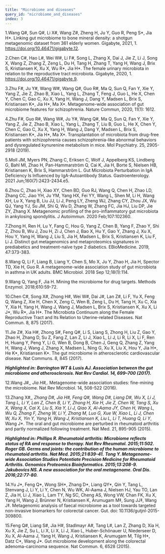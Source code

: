 ```yaml
---
title: "Microbiome and diseases"
query_id: "microbiome_and_diseases"
index: 3
---
```


1.Wang Q#, Sun Q#, Li X#, Wang Z#, Zheng H, Ju Y, Guo R, Peng S*, Jia H*. Linking gut microbiome to bone mineral density: a shotgun        metagenomic dataset from 361 elderly women. Gigabyte, 2021, 1. https://doi.org/10.46471/gigabyte.12.

2.Chen C#, Hao L#, Wei W#, Li F#, Song L, Zhang X, Dai J, Jie Z, Li J, Song X, Wang Z, Zhang Z, Zeng L, Du H, Tang H, Zhang T, Yang H, Wang J, Brix S, Kristiansen K, Xu X, Wu R*, Jia H*. The female urinary microbiota in relation to the reproductive tract microbiota. Gigabyte, 2020, 1. https://doi.org/10.46471/gigabyte.9.

3.Zhu F#, Ju Y#, Wang W#, Wang Q#, Guo R#, Ma Q, Sun Q, Fan Y, Xie Y, Yang Z, Jie Z, Zhao B, Xiao L, Yang L, Zhang T, Feng J, Guo L, He X, Chen Y, Chen C, Gao C, Xu X, Yang H, Wang J, Dang Y, Madsen L, Brix S, Kristiansen K*, Jia H*, Ma X*. Metagenome-wide association of gut microbiome features for schizophrenia. Nature Commun, 2020, 11(1): 1612.

4.Zhu F#, Guo R#, Wang W#, Ju Y#, Wang Q#, Ma Q, Sun Q, Fan Y, Xie Y, Yang Z, Jie Z, Zhao B, Xiao L, Yang L, Zhang T, Liu B, Guo L, He X, Chen Y, Chen C, Gao C, Xu X, Yang H, Wang J, Dang Y, Madsen L, Brix S, Kristiansen K*, Jia H*, Ma X*. Transplantation of microbiota from drug-free patients with schizophrenia causes schizophrenia-like abnormal behaviors and dysregulated kynurenine metabolism in mice. Mol Psychiatry. 25, 2905-2918 (2019).

5.Moll JM, Myers PN, Zhang C, Eriksen C, Wolf J, Appelberg KS, Lindberg G, Bahl MI, Zhao H, Pan-Hammarström Q, Cai K, Jia H, Borte S, Nielsen HB, Kristiansen K, Brix S, Hammarström L. Gut Microbiota Perturbation in IgA Deficiency Is Influenced by IgA-Autoantibody Status. Gastroenterology. 2021 Jun;160(7):2423-2434.e5.

6.Zhou C, Zhao H, Xiao XY, Chen BD, Guo RJ, Wang Q, Chen H, Zhao LD, Zhang CC, Jiao YH, Ju YM, Yang HX, Fei YY, Wang L, Shen M, Li H, Wang XH, Lu X, Yang B, Liu JJ, Li J, Peng LY, Zheng WJ, Zhang CY, Zhou JX, Wu QJ, Yang YJ, Su JM, Shi Q, Wu D, Zhang W, Zhang FC, Jia HJ, Liu DP, Jie ZY, Zhang X. Metagenomic profiling of the pro-inflammatory gut microbiota in ankylosing spondylitis. J Autoimmun. 2020 Feb;107:102360.

7.Zhong H, Ren H, Lu Y, Fang C, Hou G, Yang Z, Chen B, Yang F, Zhao Y, Shi Z, Zhou B, Wu J, Zou H, Zi J, Chen J, Bao X, Hu Y, Gao Y, Zhang J, Xu X, Hou Y, Yang H, Wang J, Liu S, Jia H, Madsen L, Brix S, Kristiansen K, Liu F, Li J. Distinct gut metagenomics and metaproteomics signatures in prediabetics and treatment-naïve type 2 diabetics. EBioMedicine. 2019, 47:373-383.

8.Wang Q, Li F, Liang B, Liang Y, Chen S, Mo X, Ju Y, Zhao H, Jia H, Spector TD, Xie H, Guo R. A metagenome-wide association study of gut microbiota in asthma in UK adults. BMC Microbiol. 2018 Sep 12;18(1):114.

9.Wang Q, Yang F, Jia H. Mining the microbiome for drug targets. Methods Enzymol. 2018;610:59-72.

10.Chen C#, Song X#, Zhong H#, Wei W#, Dai J#, Lan Z#, Li F, Yu X, Feng Q, Wang Z, Xie H, Chen X, Zeng C, Wen B, Zeng L, Du H, Tang H, Xu C, Xia Y, Xia H, Yang H, Wang J, Wang J, Madsen L, Brix S, Kristiansen K, Xu X, Li J*, Wu R*, Jia H*. The Microbiota Continuum along the Female Reproductive Tract and Its Relation to Uterine-related Diseases. Nat Commun. 8, 875 (2017).

11.Jie Z#, Xia H#, Zhong S#, Feng Q#, Li S, Liang S, Zhong H, Liu Z, Gao Y, Zhao H, Zhang D, Su Z, Fang Z, Lan Z, Li J, Xiao L, Li J, Li R, Li X, Li F, Ren H, Huang Y, Peng Y, Li G, Wen B, Dong B, Chen J, Geng Q, Zhang Z, Yang H, Wang J, Wang J, Zhang X, Madsen L, Ning G, Xu X, Liu X, Hou Y, Jia H*, He K*, Kristiansen K*. The gut microbiome in atherosclerotic cardiovascular disease. Nat Communs. 8, 845 (2017).

***Highlighted in:***
***Barrington WT & Lusis AJ. Association between the gut microbiome and atherosclerosis. Nat Rev Cardiol. 14, 699–700 (2017).***

12.Wang J#,*, Jia H#,*. Metagenome-wide association studies: fine-mining the microbiome. Nat Rev Microbiol. 14, 508-522 (2016).

13.Zhang X#,*, Zhang D#, Jia H#, Feng Q#, Wang D#, Liang D#, Wu X, Li J, Tang L, Li Y, Lan Z, Chen B, Li Y, Zhong H, Xie H, Jie Z, Chen W, Tang S, Xu X, Wang X, Cai X, Liu S, Xia Y, Li J, Qiao X, Al-Aama JY, Chen H, Wang L, Wu Q, Zhang F, Zheng W, Li Y, Zhang M, Luo G, Xue W, Xiao L, Li J, Chen W, Xu X, Yin Y, Yang H, Wang J, Kristiansen K, Liu L, Li T, Huang Q, Li Y*, Wang J*. The oral and gut microbiome are perturbed in rheumatoid arthritis and partly normalized following treatment. Nat Med. 21, 895-905 (2015).

***Highlighted in:***
***Phillips R. Rheumatoid arthritis: Microbiome reflects status of RA and response to therapy. Nat Rev Rheumatol. 2015;11:502.***
***Roger GB. Germs and joints: the contribution of the human microbiome to rheumatoid arthritis. Nat Med. 2015;21:839-41.***
***Tong Y. Metagenome-wide Association Studies Potentiate Precision Medicine for Rheumatoid Arthritis. Genomics Proteomics Bioinformatics. 2015;13:208-9.***
***Jakubovics NS. A new association for the oral metagenome. Oral Dis. 2016;22:77-80.***

14.Yu J*, Feng Q*, Wong SH*, Zhang D*, Liang QY*, Qin Y, Tang L, Stenvang J, Li Y, Li Y, Chen N, Wu WK, Al-Aama J, Nielsen HJ, Yau TO, Lan Z, Jia H, Li J, Xiao L, Lam TY, Ng SC, Cheng AS, Wong VW, Chan FK, Xu X, Yang H, Wang J, Brünner N, Kristiansen K, Arumugam M‡, Sung JJ‡, Wang J‡. Metagenomic analysis of faecal microbiome as a tool towards targeted non-invasive biomarkers for colorectal cancer. Gut. doi: 10.1136/gutjnl-2015-309800.

15.Feng Q#, Liang S#, Jia H#, Stadlmayr A#, Tang L#, Lan Z, Zhang D, Xia H, Xu X, Jie Z, Su L, Li X, Li X, Li J, Xiao L, Huber-Schönauer U, Niederseer D, Xu X, Al-Aama J, Yang H, Wang J, Kristiansen K, Arumugam M, Tilg H*, Datz C*, Wang J*. Gut microbiome development along the colorectal adenoma-carcinoma sequence. Nat Commun. 6, 6528 (2015).